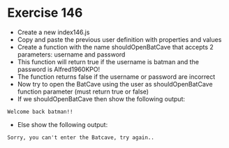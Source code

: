 # Exercise 146

- Create a new index146.js
- Copy and paste the previous user definition with properties and values
- Create a function with the name shouldOpenBatCave that accepts 2 parameters: username and password
- This function will return true if the username is batman and the password is Alfred1960KPO!
- The function returns false if the username or password are incorrect
- Now try to open the BatCave using the user as shouldOpenBatCave function parameter (must return true or false)
- If we shouldOpenBatCave then show the following output:

```
Welcome back batman!!
```

- Else show the following output:

```
Sorry, you can't enter the Batcave, try again..
```
